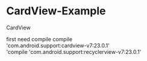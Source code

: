 # CardView-Example
CardView

first need compile compile  
'com.android.support:cardview-v7:23.0.1'  
'compile 'com.android.support:recyclerview-v7:23.0.1'  
